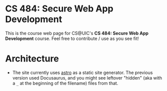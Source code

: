 # CS 484: Secure Web App Development

This is the course web page for CS@UIC's **CS 484: Secure Web App Development** course. Feel free to contribute / use as you see fit!

# Architecture

- The site currently uses [astro](https://astro.build/) as a static site generator. The previous version used Docusaurus, and you might see leftover "hidden" (aka with a `_` at the beginning of the filename) files from that.
